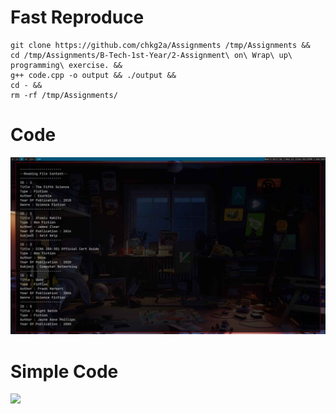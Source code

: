 # Fast Reproduce

```shell
git clone https://github.com/chkg2a/Assignments /tmp/Assignments &&
cd /tmp/Assignments/B-Tech-1st-Year/2-Assignment\ on\ Wrap\ up\ programming\ exercise. &&
g++ code.cpp -o output && ./output &&
cd - &&
rm -rf /tmp/Assignments/
```

# Code 
![](./preview.jpg)

# Simple Code
![](./simple-preview.jpg)
